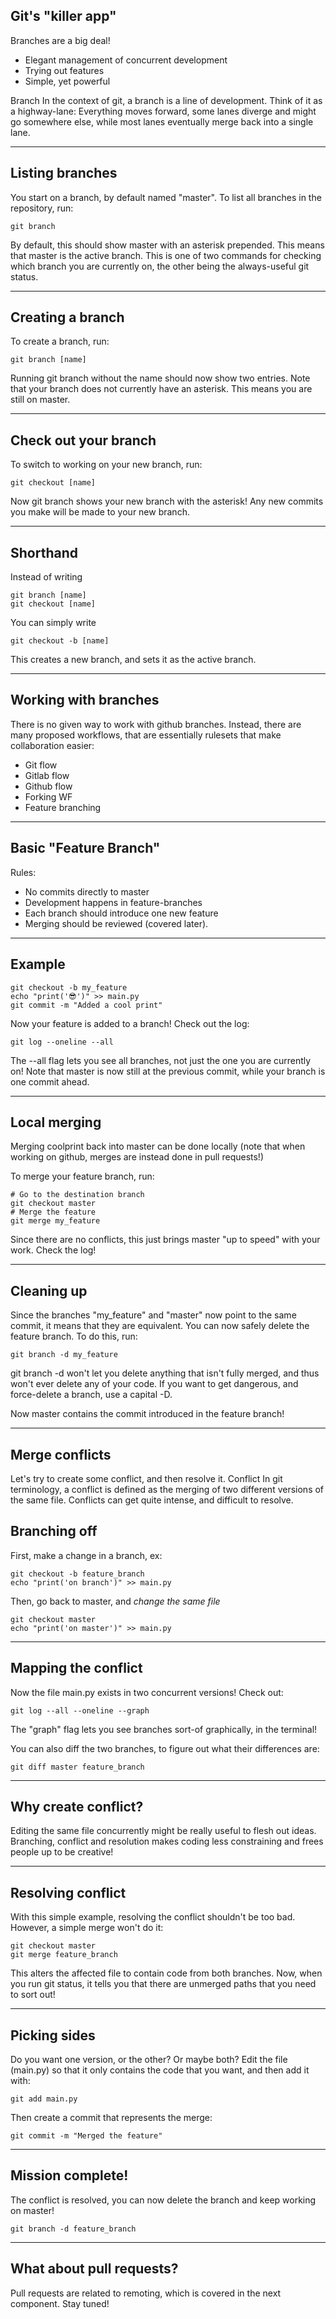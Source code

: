 
## Git's "killer app" 

Branches are a big deal!

* Elegant management of concurrent development 
* Trying out features 
* Simple, yet powerful

<term>
   <h>Branch</h>
   In the context of git, a branch is a line of development. Think of it as a
   highway-lane: Everything moves forward, some lanes diverge and might go
   somewhere else, while most lanes eventually merge back into a single lane.
</term>

---

## Listing branches 

You start on a branch, by default named "master". To list all branches in the repository, run:
```
git branch
```
<description>
   By default, this should show master with an asterisk prepended.
   This means that master is the active branch.
</description>
<description>
   This is one of two commands for checking which branch you are currently on,
   the other being the always-useful git status.
</description>

---

## Creating a branch

To create a branch, run: 

```
git branch [name]
```

Running git branch without the name should now show two entries. Note that your
branch does not currently have an asterisk. This means you are still on master.

---

## Check out your branch

To switch to working on your new branch, run:

```
git checkout [name]
```

Now git branch shows your new branch with the asterisk! Any new commits you make will be made to your new branch.

---

## Shorthand

Instead of writing

```
git branch [name]
git checkout [name]
```

You can simply write

```
git checkout -b [name]
```

This creates a new branch, and sets it as the active branch.

---

## Working with branches

There is no given way to work with github branches. Instead, there are many
proposed workflows, that are essentially rulesets that make collaboration
easier:

* Git flow
* Gitlab flow
* Github flow
* Forking WF
* Feature branching

---

## Basic "Feature Branch"

Rules:

* No commits directly to master
* Development happens in feature-branches
* Each branch should introduce one new feature
* Merging should be reviewed (covered later).

---

## Example 

```
git checkout -b my_feature
echo "print('😎')" >> main.py
git commit -m "Added a cool print" 
```

Now your feature is added to a branch! Check out the log:
```
git log --oneline --all
```
<info>The --all flag lets you see all branches, not just the one you are currently on!</info>
Note that master is now still at the previous commit, while your branch is one commit ahead.

---

## Local merging

Merging coolprint back into master can be done locally (note that when working on github, merges are instead done in pull requests!)

To merge your feature branch, run:
```
# Go to the destination branch
git checkout master
# Merge the feature
git merge my_feature
```
Since there are no conflicts, this just brings master "up to speed" with your work. Check the log!

---

## Cleaning up

Since the branches "my_feature" and "master" now point to the same commit, it means that they are equivalent. You can now safely delete the feature branch. To do this, run:
```
git branch -d my_feature
```
<info>
   git branch -d won't let you delete anything that isn't fully merged, and
   thus won't ever delete any of your code. If you want to get dangerous, and
   force-delete a branch, use a capital -D.
</info>

Now master contains the commit introduced in the feature branch!

---

## Merge conflicts

Let's try to create some conflict, and then resolve it.
<term>
   <h>Conflict</h>
   In git terminology, a conflict is defined as the merging of two different
   versions of the same file. Conflicts can get quite intense, and difficult to
   resolve.
</term>

## Branching off

First, make a change in a branch, ex:

```
git checkout -b feature_branch
echo "print('on branch')" >> main.py
```

Then, go back to master, and _change the same file_

```
git checkout master
echo "print('on master')" >> main.py
```

---

## Mapping the conflict 

Now the file main.py exists in two concurrent versions! Check out:

```
git log --all --oneline --graph
```

<info>
   The "graph" flag lets you see branches sort-of graphically, in the terminal!
</info>

You can also diff the two branches, to figure out what their differences are:

```
git diff master feature_branch
```
---

## Why create conflict?

Editing the same file concurrently might be really useful to flesh out ideas.
Branching, conflict and resolution makes coding less constraining and frees
people up to be creative!

---

## Resolving conflict

With this simple example, resolving the conflict shouldn't be too bad. However, a simple merge won't do it:

```
git checkout master
git merge feature_branch
```

This alters the affected file to contain code from both branches. Now, when you
run git status, it tells you that there are unmerged paths that you need to
sort out!

---

## Picking sides

Do you want one version, or the other? Or maybe both? Edit the file (main.py)
so that it only contains the code that you want, and then add it with:

```
git add main.py
```

Then create a commit that represents the merge:

```
git commit -m "Merged the feature" 
```

---

## Mission complete!

The conflict is resolved, you can now delete the branch and keep working on master!

```
git branch -d feature_branch
```

---

## What about pull requests?

Pull requests are related to remoting, which is covered in the next component.
Stay tuned!
